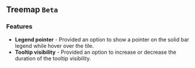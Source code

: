 ## Treemap `Beta`

### Features

* **Legend pointer** - Provided an option to show a pointer on the solid bar legend while hover over the tile.
* **Tooltip visibility** - Provided an option to increase or decrease the duration of the tooltip visibility.
